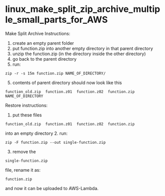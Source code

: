 # linux_make_split_zip_archive_multiple_small_parts_for_AWS

Make Split Archive Instructions:
1. create an empty parent folder
2. put function.zip into another empty directory in that parent directory
3. unzip the function.zip (in the directory inside the other directory)
3. go back to the parent directory
4. run: 
```
zip -r -s 15m function.zip NAME_OF_DIRECTORY/
```
5. contents of parent directory should now look like this
```
function_old.zip  function.z01  function.z02  function.zip  NAME_OF_DIRECTORY
```

Restore instructions:
1. put these files
```
function_old.zip  function.z01  function.z02  function.zip
```
into an empty directory
2. run: 
```
zip -F function.zip --out single-function.zip
```
3. remove the 
```
single-function.zip
``` 
 file, rename it as: 
```
function.zip
``` 
 and now it can be uploaded to AWS-Lambda.
